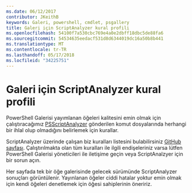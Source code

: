 ```yaml
---
ms.date: 06/12/2017
contributor: JKeithB
keywords: Galeri, powershell, cmdlet, psgallery
title: Galeri için ScriptAnalyzer kural profili
ms.openlocfilehash: 54100f7a530cbc769e4a0e2dbff18dbc5de88fa6
ms.sourcegitcommit: 54534635eedacf531d8d6344019dc16a50b8b441
ms.translationtype: MT
ms.contentlocale: tr-TR
ms.lasthandoff: 05/17/2018
ms.locfileid: "34225751"
---
```

# <a name="scriptanalyzer-rule-profile-for-gallery"></a>Galeri için ScriptAnalyzer kural profili

PowerShell Galerisi yayımlanan öğeleri kalitesini emin olmak için çalıştıracağımız [PSScriptAnalyzer](https://github.com/PowerShell/PSScriptAnalyzer) gönderilen komut dosyalarında herhangi bir ihlal olup olmadığını belirlemek için kurallar.

ScriptAnalyzer üzerinde çalışan biz kuralları listesini bulabilirsiniz [GitHub sayfası](https://github.com/PowerShell/PSScriptAnalyzer/blob/development/Engine/Settings/PSGallery.psd1).
Çalıştırılmakta olan tüm kuralları ile ilgili endişeleriniz varsa lütfen PowerShell Galerisi yöneticileri ile iletişime geçin veya ScriptAnalzyer için bir sorun açın.

Her sayfada tek bir öğe galerisinde gelecek sürümünde ScriptAnalyzer sonuçları görüntülenir. Yayınlanan öğeler ciddi hatalar yoktur emin olmak için kendi öğeleri denetlemek için öğesi sahiplerinin öneririz.
